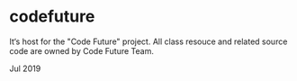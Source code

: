 # codefuture

It‘s host for the "Code Future" project. All class resouce and related source code are owned by Code Future Team.

Jul 2019
